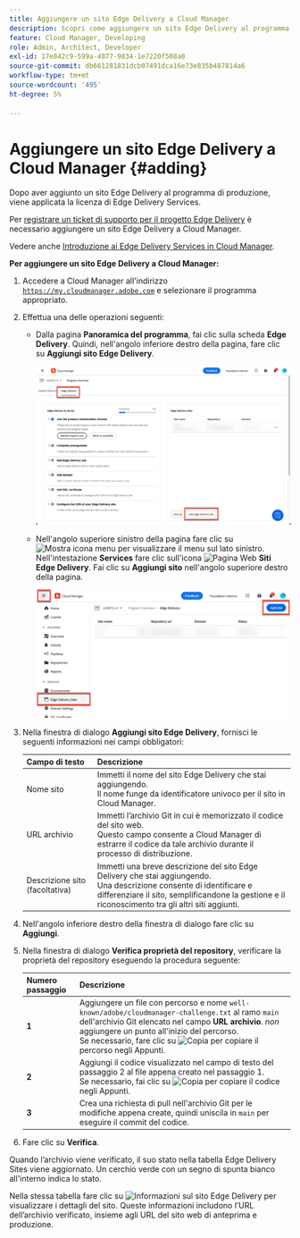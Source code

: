 ```yaml
---
title: Aggiungere un sito Edge Delivery a Cloud Manager
description: Scopri come aggiungere un sito Edge Delivery al programma di produzione o al programma sandbox.
feature: Cloud Manager, Developing
role: Admin, Architect, Developer
exl-id: 17e842c9-599a-4877-9834-1e7220f508a8
source-git-commit: db661281831dcb07491dca16e73e835b487814a6
workflow-type: tm+mt
source-wordcount: '495'
ht-degree: 5%

---
```


# Aggiungere un sito Edge Delivery a Cloud Manager {#adding}

Dopo aver aggiunto un sito Edge Delivery al programma di produzione, viene applicata la licenza di Edge Delivery Services.

Per [registrare un ticket di supporto per il progetto Edge Delivery](/help/edge/overview.md##support-ticket) è necessario aggiungere un sito Edge Delivery a Cloud Manager.

Vedere anche [Introduzione ai Edge Delivery Services in Cloud Manager](/help/implementing/cloud-manager/edge-delivery/introduction-to-edge-delivery-services.md).

**Per aggiungere un sito Edge Delivery a Cloud Manager:**

1. Accedere a Cloud Manager all&#39;indirizzo [`https://my.cloudmanager.adobe.com`](https://my.cloudmanager.adobe.com/) e selezionare il programma appropriato.
1. Effettua una delle operazioni seguenti:

   * Dalla pagina **Panoramica del programma**, fai clic sulla scheda **Edge Delivery**. Quindi, nell&#39;angolo inferiore destro della pagina, fare clic su **Aggiungi sito Edge Delivery**.

     ![Aggiungi sito Edge Delivery dalla scheda Edge Delivery](/help/implementing/cloud-manager/assets/cm-eds-add1.png)

   * Nell&#39;angolo superiore sinistro della pagina fare clic su ![Mostra icona menu](https://spectrum.adobe.com/static/icons/workflow_18/Smock_ShowMenu_18_N.svg) per visualizzare il menu sul lato sinistro.
Nell&#39;intestazione **Services** fare clic sull&#39;icona ![Pagina Web](https://spectrum.adobe.com/static/icons/workflow_18/Smock_WebPages_18_N.svg) **Siti Edge Delivery**.
Fai clic su **Aggiungi sito** nell&#39;angolo superiore destro della pagina.

     ![Aggiungi sito Edge Delivery dal pulsante Edge Delivery Sites](/help/implementing/cloud-manager/assets/cm-eds-add2.png)

1. Nella finestra di dialogo **Aggiungi sito Edge Delivery**, fornisci le seguenti informazioni nei campi obbligatori:

   | Campo di testo | Descrizione |
   | - | --- |
   | Nome sito | Immetti il nome del sito Edge Delivery che stai aggiungendo.<br>Il nome funge da identificatore univoco per il sito in Cloud Manager. |
   | URL archivio | Immetti l’archivio Git in cui è memorizzato il codice del sito web.<br>Questo campo consente a Cloud Manager di estrarre il codice da tale archivio durante il processo di distribuzione. |
   | Descrizione sito (facoltativa) | Immetti una breve descrizione del sito Edge Delivery che stai aggiungendo.<br>Una descrizione consente di identificare e differenziare il sito, semplificandone la gestione e il riconoscimento tra gli altri siti aggiunti. |

1. Nell&#39;angolo inferiore destro della finestra di dialogo fare clic su **Aggiungi**.

1. Nella finestra di dialogo **Verifica proprietà del repository**, verificare la proprietà del repository eseguendo la procedura seguente:

   | Numero passaggio | Descrizione |
   | - | - |
   | **1** | Aggiungere un file con percorso e nome `well-known/adobe/cloudmanager-challenge.txt` al ramo `main` dell&#39;archivio Git elencato nel campo **URL archivio**. *non* aggiungere un punto all&#39;inizio del percorso.<br>Se necessario, fare clic su ![Copia](https://spectrum.adobe.com/static/icons/workflow_18/Smock_Copy_18_N.svg) per copiare il percorso negli Appunti. |
   | **2** | Aggiungi il codice visualizzato nel campo di testo del passaggio 2 al file appena creato nel passaggio 1.<br>Se necessario, fai clic su ![Copia](https://spectrum.adobe.com/static/icons/workflow_18/Smock_Copy_18_N.svg) per copiare il codice negli Appunti. |
   | **3** | Crea una richiesta di pull nell&#39;archivio Git per le modifiche appena create, quindi uniscila in `main` per eseguire il commit del codice. |

1. Fare clic su **Verifica**.

Quando l’archivio viene verificato, il suo stato nella tabella Edge Delivery Sites viene aggiornato. Un cerchio verde con un segno di spunta bianco all&#39;interno indica lo stato.

Nella stessa tabella fare clic su ![Informazioni sul sito Edge Delivery](https://spectrum.adobe.com/static/icons/workflow_18/Smock_InfoOutline_18_N.svg) per visualizzare i dettagli del sito. Queste informazioni includono l’URL dell’archivio verificato, insieme agli URL del sito web di anteprima e produzione.
